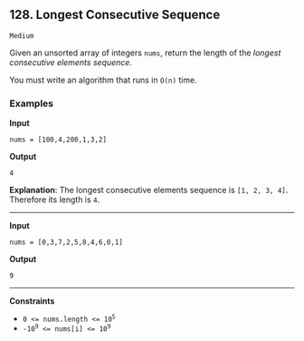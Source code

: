 ## 128. Longest Consecutive Sequence

`Medium`

Given an unsorted array of integers `nums`, return the length of the *longest consecutive elements sequence*.

You must write an algorithm that runs in `O(n)` time.

### Examples

**Input**
```
nums = [100,4,200,1,3,2]
```

**Output**
```
4
```

**Explanation**: The longest consecutive elements sequence is `[1, 2, 3, 4]`. Therefore its length is `4`.


---

**Input**
```
nums = [0,3,7,2,5,8,4,6,0,1]
```

**Output**
```
9
```

---

**Constraints**
* <code>0 <= nums.length <= 10<sup>5</sup></code>
* <code>-10<sup>9</sup> <= nums[i] <= 10<sup>9</sup></code>